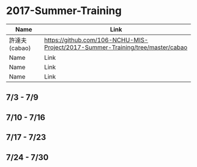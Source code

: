 # 2017-Summer-Training

|Name|Link|
|------|------|
|許達夫 (cabao)|https://github.com/106-NCHU-MIS-Project/2017-Summer-Training/tree/master/cabao|
|Name|Link|
|Name|Link|
|Name|Link|

## 7/3 - 7/9

## 7/10 - 7/16

## 7/17 - 7/23

## 7/24 - 7/30
